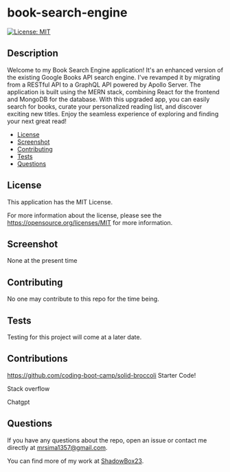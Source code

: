 # book-search-engine
 [![License: MIT](https://img.shields.io/badge/License-MIT-yellow.svg)](https://opensource.org/licenses/MIT)
  ## Description
  Welcome to my Book Search Engine application! It's an enhanced version of the existing Google Books API search engine. I've revamped it by migrating from a RESTful API to a GraphQL API powered by Apollo Server. The application is built using the MERN stack, combining React for the frontend and MongoDB for the database. With this upgraded app, you can easily search for books, curate your personalized reading list, and discover exciting new titles. Enjoy the seamless experience of exploring and finding your next great read!
  * [License](#license)
  * [Screenshot](#Screen) 
  * [Contributing](#contributing)
  * [Tests](#tests)
  * [Questions](#questions)

  ## License
  This application has the MIT License.

  For more information about the license, please see the https://opensource.org/licenses/MIT for more information.

  ## Screenshot
  None at the present time

  ## Contributing
  No one may contribute to this repo for the time being.

  ## Tests
  Testing for this project will come at a later date. 

  ## Contributions
  https://github.com/coding-boot-camp/solid-broccoli Starter Code!

  Stack overflow
  
  Chatgpt

  ## Questions
  If you have any questions about the repo, open an issue or contact me directly at mrsima1357@gmail.com.
  
  You can find more of my work at [ShadowBox23](https://github.com/ShadowBox23).
